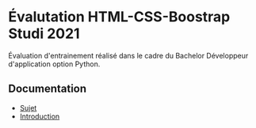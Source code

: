 # Évalutation HTML-CSS-Boostrap Studi 2021

Évaluation d'entrainement réalisé dans le cadre du Bachelor Développeur d'application option Python.

## Documentation

- [Sujet](#sujet)
- [Introduction](#introduction)
